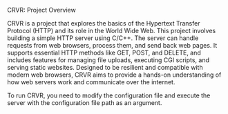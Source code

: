 CRVR: Project Overview

CRVR is a project that explores the basics of the Hypertext Transfer Protocol (HTTP) and its role in the World Wide Web. This project involves building a simple HTTP server using C/C++. The server can handle requests from web browsers, process them, and send back web pages. It supports essential HTTP methods like GET, POST, and DELETE, and includes features for managing file uploads, executing CGI scripts, and serving static websites. Designed to be resilient and compatible with modern web browsers, CRVR aims to provide a hands-on understanding of how web servers work and communicate over the internet.

To run CRVR, you need to modify the configuration file and execute the server with the configuration file path as an argument.
